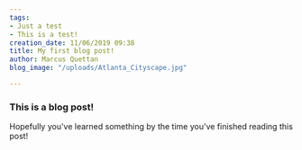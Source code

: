 ```yaml
---
tags:
- Just a test
- This is a test!
creation_date: 11/06/2019 09:38
title: My first blog post!
author: Marcus Quettan
blog_image: "/uploads/Atlanta_Cityscape.jpg"

---
```

### This is a blog post!

Hopefully you've learned something by the time you've finished reading this post!